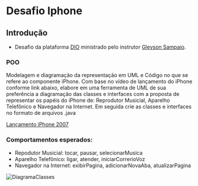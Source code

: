 # Desafio Iphone

## Introdução
- Desafio da  plataforma [DIO](www.dio.me) ministrado pelo instrutor [Gleyson Sampaio](https://github.com/glysns).

### POO

Modelagem e diagramação da representação em UML e Código no que se refere ao componente iPhone.
Com base no vídeo de lançamento do iPhone conforme link abaixo, elabore em uma ferramenta de UML de sua preferência a diagramação das classes e interfaces com a proposta de representar os papéis do iPhone de: Reprodutor Musicial, Aparelho Telefônico e Navegador na Internet. Em seguida crie as classes e interfaces no formato de arquivos .java

[Lançamento iPhone 2007](https://www.youtube.com/watch?v=9ou608QQRq8)

### Comportamentos esperados:
- Repodutor Musicial: tocar, pausar, selecionarMusica
- Aparelho Telefônico: ligar, atender, iniciarCorrerioVoz
- Navegador na Internet: exibirPagina, adicionarNovaAba, atualizarPagina

![DiagramaClasses](https://github.com/mislainealmeida/Iphone/assets/64444199/4cff673a-fe44-46b1-9f0f-05609c4bf198)

